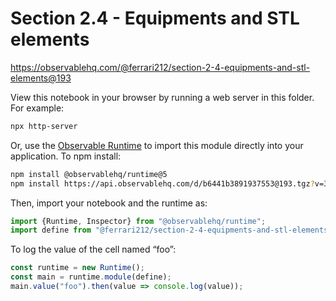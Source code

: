 # Section 2.4 - Equipments and STL elements

https://observablehq.com/@ferrari212/section-2-4-equipments-and-stl-elements@193

View this notebook in your browser by running a web server in this folder. For
example:

~~~sh
npx http-server
~~~

Or, use the [Observable Runtime](https://github.com/observablehq/runtime) to
import this module directly into your application. To npm install:

~~~sh
npm install @observablehq/runtime@5
npm install https://api.observablehq.com/d/b6441b3891937553@193.tgz?v=3
~~~

Then, import your notebook and the runtime as:

~~~js
import {Runtime, Inspector} from "@observablehq/runtime";
import define from "@ferrari212/section-2-4-equipments-and-stl-elements";
~~~

To log the value of the cell named “foo”:

~~~js
const runtime = new Runtime();
const main = runtime.module(define);
main.value("foo").then(value => console.log(value));
~~~
